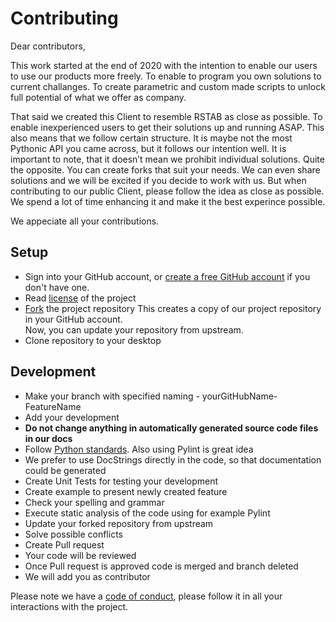 # Contributing 

Dear contributors,

This work started at the end of 2020 with the intention to enable our users to use our products more freely. To enable to program you own solutions to current challanges. To create parametric and custom made scripts to unlock full potential of what we offer as company.

That said we created this Client to resemble RSTAB as close as possible. To enable inexperienced users to get their solutions up and running ASAP. This also means that we follow certain structure. It is maybe not the most Pythonic API you came across, but it follows our intention well. It is important to note, that it doesn’t mean we prohibit individual solutions. Quite the opposite. You can create forks that suit your needs. We can even share solutions and we will be excited if you decide to work with us. But when contributing to our public Client, please follow the idea as close as possible. We spend a lot of time enhancing it and make it the best experince possible.

We appeciate all your contributions.

## Setup
* Sign into your GitHub account, or [create a free GitHub account](https://github.com/join) if you don't have one.
* Read [license](/LICENSE) of the project
* [Fork](https://github.com/Dlubal-Software/RSTAB_Python_Client/fork) the project repository
  This creates a copy of our project repository in your GitHub account.   
  Now, you can update your repository from upstream.
 * Clone repository to your desktop

## Development
* Make your branch  with specified naming - yourGitHubName-FeatureName
* Add your development
* **Do not change anything in automatically generated source code files in our docs**
* Follow [Python standards](https://peps.python.org/pep-0008/). Also using Pylint is great idea 
* We prefer to use DocStrings directly in the code, so that documentation could be generated
* Create Unit Tests for testing your development
* Create example to present newly created feature
* Check your spelling and grammar
* Execute static analysis of the code using for example Pylint
* Update your forked repository from upstream
* Solve possible conflicts
* Create Pull request
* Your code will be reviewed
* Once Pull request is approved code is merged and branch deleted
* We will add you as contributor

Please note we have a [code of conduct](/CODE_OF_CONDUCT.md), please follow it in all your interactions with the project.
